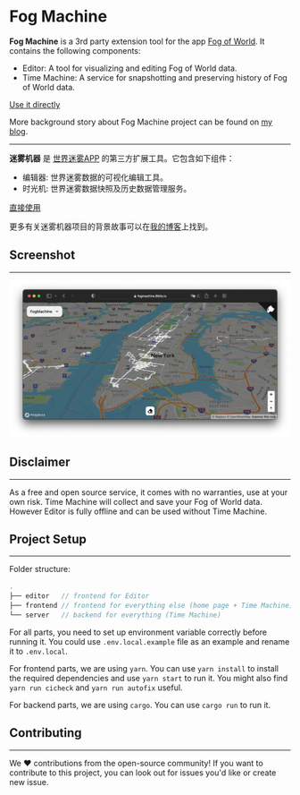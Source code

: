 # Fog Machine

**Fog Machine** is a 3rd party extension tool for the app [Fog of World](https://fogofworld.app/en/). It contains the following components:
- Editor: A tool for visualizing and editing Fog of World data.
- Time Machine: A service for snapshotting and preserving history of Fog of World data.

[Use it directly](https://fogmachine.8bits.io/)

More background story about Fog Machine project can be found on [my blog](https://www.zijun.dev/en/tags/fog-of-world/).

---
**迷雾机器** 是 [世界迷雾APP](https://fogofworld.app/zh-hans/) 的第三方扩展工具。它包含如下组件：
- 编辑器: 世界迷雾数据的可视化编辑工具。
- 时光机: 世界迷雾数据快照及历史数据管理服务。

[直接使用](https://fogmachine.8bits.io/)

更多有关迷雾机器项目的背景故事可以在[我的博客](https://www.zijun.dev/zh/tags/fog-of-world/)上找到。

## Screenshot
---
<!-- TODO -->
![Editor Screenshot (New York)](.github/landscape.png)

## Disclaimer
---
As a free and open source service, it comes with no warranties, use at your own risk.
Time Machine will collect and save your Fog of World data. However Editor is fully offline and can be used without Time Machine.

## Project Setup 
---

Folder structure:
```c
.
├── editor   // frontend for Editor
├── frontend // frontend for everything else (home page + Time Machine)
└── server   // backend for everything (Time Machine)
```

For all parts, you need to set up environment variable correctly before running it. You could use `.env.local.example` file as an example and rename it to `.env.local`.

For frontend parts, we are using `yarn`. You can use `yarn install` to install the required dependencies and use `yarn start` to run it. You might also find `yarn run cicheck` and `yarn run autofix` useful.

For backend parts, we are using `cargo`. You can use `cargo run` to run it.

## Contributing
---
We ❤️ contributions from the open-source community! If you want to contribute to this project, you can look out for issues you'd like or create new issue.